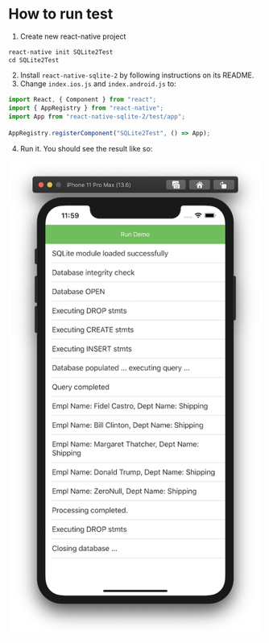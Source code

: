 # How to run test

1. Create new react-native project

```
react-native init SQLite2Test
cd SQLite2Test
```

2. Install `react-native-sqlite-2` by following instructions on its README.
3. Change `index.ios.js` and `index.android.js` to:

```javascript
import React, { Component } from "react";
import { AppRegistry } from "react-native";
import App from "react-native-sqlite-2/test/app";

AppRegistry.registerComponent("SQLite2Test", () => App);
```

4. Run it. You should see the result like so:

![Screen shot](./screenshot.png)
